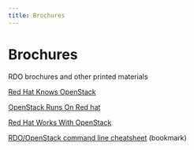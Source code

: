 ```yaml
---
title: Brochures
---
```


# Brochures

RDO brochures and other printed materials

[Red Hat Knows OpenStack]( /images/brochure/redhat_knows_openstack-portrait-A4.pdf)

[OpenStack Runs On Red hat]( /images/brochure/openstack_runs_on_redhat-portrait-A4.pdf)

[Red Hat Works With OpenStack]( /images/brochure/redhat_works_with_openstack-portrait-A4.pdf)

[RDO/OpenStack command line cheatsheet]( /images/bookmark/rdo_bookmark.pdf) (bookmark)

